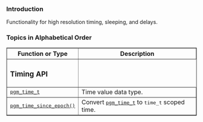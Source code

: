 ### Introduction ###
Functionality for high resolution timing, sleeping, and delays.

### Topics in Alphabetical Order ###

<table cellpadding='5' border='1' cellspacing='0'>
<tr>
<th>Function or Type</th>
<th>Description</th>
</tr>
<tr>
<td><h3>Timing API</h3></td>
</tr><tr>
<td><tt><a href='OpenPgm2CReferencePgmTimeT.md'>pgm_time_t</a></tt></td>
<td>Time value data type.</td>
</tr><tr>
<td><tt><a href='OpenPgm2CReferencePgmTimeSinceEpoch.md'>pgm_time_since_epoch()</a></tt></td>
<td>Convert <tt><a href='OpenPgm2CReferencePgmTimeT.md'>pgm_time_t</a></tt> to <tt>time_t</tt> scoped time.</td>
</tr>
</table>
